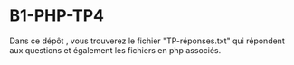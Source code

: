 # B1-PHP-TP4
Dans ce dépôt , vous trouverez le fichier "TP-réponses.txt" qui répondent aux questions et également les fichiers en php associés.
